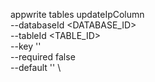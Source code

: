 appwrite tables updateIpColumn \
        --databaseId <DATABASE_ID> \
        --tableId <TABLE_ID> \
        --key '' \
        --required false \
        --default '' \


